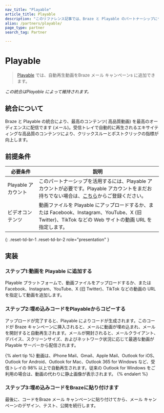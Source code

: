 ```yaml
---
nav_title: "Playable"
article_title: Playable
description: "このリファレンス記事では、Braze と Playable のパートナーシップについて説明します。Playable は動画プラットフォームであり、動画コンテンツを Braze メールキャンペーンに追加できます。"
alias: /partners/playable/
page_type: partner
search_tag: Partner

---
```


# Playable

> [Playable][1] では、自動再生動画をBraze メール キャンペーンs に追加できます。

_この統合はPlayable によって維持されます。_

## 統合について

Braze と Playable の統合により、最高のコンテンツ( 高品質動画) を最高のオーディエンスに配信でます (メール)。受信トレイで自動的に再生されるエキサイティングな高品質のコンテンツにより、クリックスルーとポストクリックの指標が向上します。

## 前提条件

| 必要条件 | 説明 | 
| ----------- | ----------- |
| Playable アカウント | このパートナーシップを活用するには、Playable アカウントが必要です。Playable アカウントをまだお持ちでない場合は、[こちら][signup]からご登録ください。
ビデオコンテンツ | 動画ファイルを Playable にアップロードするか、または Facebook、Instagram、YouTube、X (旧 Twitter)、TikTok などの Web サイトの動画 URL を指定します。 |
{: .reset-td-br-1 .reset-td-br-2 role="presentation" }

## 実装

### ステップ1:動画を Playable に追加する

Playable プラットフォームで、動画ファイルをアップロードするか、または Facebook、Instagram、YouTube、X (旧 Twitter)、TikTok などの動画の URL を指定して動画を追加します。

### ステップ2:埋め込みコードをPlayableからコピーする

アップロードが完了すると、Playable によりコードが生成されます。このコードが Braze キャンペーンに挿入されると、メールに動画が埋め込まれ、メールを開封すると自動再生されます。メールが開封されると、メールクライアント、デバイス、スクリーンサイズ、およびネットワーク状況に応じて最適な動画が Playable サーバーから配信されます。

{% alert tip %}
動画は、iPhone Mail、Gmail、Apple Mail、Outlook for iOS、Outlook for Android、Outlook for Mac、Outlook 365 for Windows など、受信トレイの 98% 以上で自動再生されます。従来の Outlook for Windows をご利用の場合は、動画の代わりに静止画像が表示されます。
{% endalert %}

### ステップ3:埋め込みコードをBrazeに貼り付けます

最後に、コードをBraze メール キャンペーンに貼り付けてから、メール キャンペーンのデザイン、テスト、公開を続行します。


[1]: https://playable.video
[signup]: https://signup.playable.video